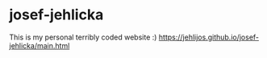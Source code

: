 # josef-jehlicka
This is my personal terribly coded website :)
https://jehlijos.github.io/josef-jehlicka/main.html
